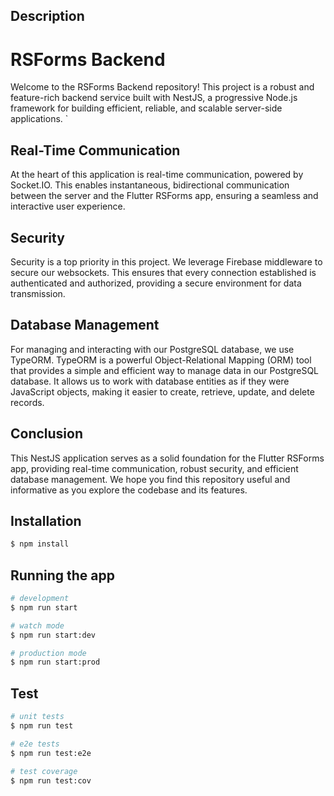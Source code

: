 
## Description
<h1>RSForms Backend</h1>
Welcome to the RSForms Backend repository! This project is a robust and feature-rich backend service built with NestJS, a progressive Node.js framework for building efficient, reliable, and scalable server-side applications.
`

<h2>Real-Time Communication</h2>
At the heart of this application is real-time communication, powered by Socket.IO. This enables instantaneous, bidirectional communication between the server and the Flutter RSForms app, ensuring a seamless and interactive user experience.

<h2>Security</h2>
Security is a top priority in this project. We leverage Firebase middleware to secure our websockets. This ensures that every connection established is authenticated and authorized, providing a secure environment for data transmission.

<h2>Database Management</h2>
For managing and interacting with our PostgreSQL database, we use TypeORM. TypeORM is a powerful Object-Relational Mapping (ORM) tool that provides a simple and efficient way to manage data in our PostgreSQL database. It allows us to work with database entities as if they were JavaScript objects, making it easier to create, retrieve, update, and delete records.

<h2>Conclusion</h2>
This NestJS application serves as a solid foundation for the Flutter RSForms app, providing real-time communication, robust security, and efficient database management. We hope you find this repository useful and informative as you explore the codebase and its features.

## Installation

```bash
$ npm install
```

## Running the app

```bash
# development
$ npm run start

# watch mode
$ npm run start:dev

# production mode
$ npm run start:prod
```

## Test

```bash
# unit tests
$ npm run test

# e2e tests
$ npm run test:e2e

# test coverage
$ npm run test:cov
```
